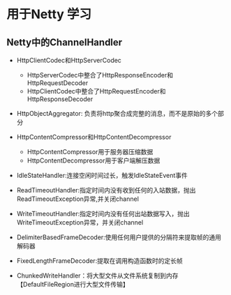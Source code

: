 # 用于Netty 学习

## Netty中的ChannelHandler

- HttpClientCodec和HttpServerCodec
  - HttpServerCodec中整合了HttpResponseEncoder和HttpRequestDecoder
  - HttpClientCodec中整合了HttpRequestEncoder和HttpResponseDecoder
  
- HttpObjectAggregator: 负责将http聚合成完整的消息，而不是原始的多个部分

- HttpContentCompressor和HttpContentDecompressor
  - HttpContentCompressor用于服务器压缩数据
  - HttpContentDecompressor用于客户端解压数据

- IdleStateHandler:连接空闲时间过长，触发IdleStateEvent事件

- ReadTimeoutHandler:指定时间内没有收到任何的入站数据，抛出ReadTimeoutException异常,并关闭channel

- WriteTimeoutHandler:指定时间内没有任何出站数据写入，抛出WriteTimeoutException异常，并关闭channel

- DelimiterBasedFrameDecoder:使用任何用户提供的分隔符来提取帧的通用解码器

- FixedLengthFrameDecoder:提取在调用构造函数时的定长帧

- ChunkedWriteHandler：将大型文件从文件系统复制到内存【DefaultFileRegion进行大型文件传输】
